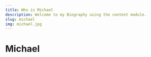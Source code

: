 ```yaml
---
title: Who is Michael
description: Welcome to my Biography using the content module.
slug: michael 
img: michael.jpg
---
```

<!-- slug - name of the .md file -->

# Michael
